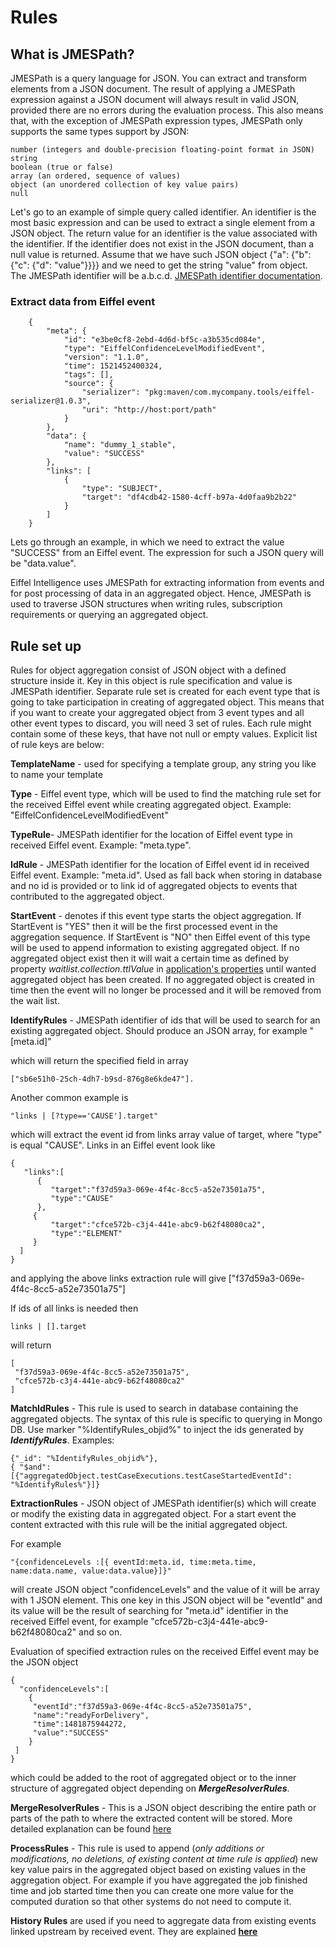 # Rules

## What is JMESPath?

JMESPath is a query language for JSON. You can extract and transform elements
from a JSON document. The result of applying a JMESPath expression against a
JSON document will always result in valid JSON, provided there are no errors
during the evaluation process. This also means that, with the exception of
JMESPath expression types, JMESPath only supports the same types support by
JSON:

    number (integers and double-precision floating-point format in JSON)
    string
    boolean (true or false)
    array (an ordered, sequence of values)
    object (an unordered collection of key value pairs)
    null

Let's go to an example of simple query called identifier. An identifier is the
most basic expression and can be used to extract a single element from a JSON
object. The return value for an identifier is the value associated with the
identifier. If the identifier does not exist in the JSON document, than a null
value is returned. Assume that we have such JSON object
{"a": {"b": {"c": {"d": "value"}}}} and we need to get the string "value" from
object. The JMESPath identifier will be a.b.c.d. [JMESPath identifier documentation](http://jmespath.org/specification.html#identifiers).

### Extract data from Eiffel event

        {
            "meta": {
                "id": "e3be0cf8-2ebd-4d6d-bf5c-a3b535cd084e",
                "type": "EiffelConfidenceLevelModifiedEvent",
                "version": "1.1.0",
                "time": 1521452400324,
                "tags": [],
                "source": {
                    "serializer": "pkg:maven/com.mycompany.tools/eiffel-serializer@1.0.3",
                    "uri": "http://host:port/path"
                }
            },
            "data": {
                "name": "dummy_1_stable",
                "value": "SUCCESS"
            },
            "links": [
                {
                    "type": "SUBJECT",
                    "target": "df4cdb42-1580-4cff-b97a-4d0faa9b2b22"
                }
            ]
        }

Lets go through an example, in which we need to extract the value "SUCCESS"
from an Eiffel event. The expression for such a JSON query will be
"data.value".

Eiffel Intelligence uses JMESPath for extracting information from events and
for post processing of data in an aggregated object. Hence, JMESPath is used
to traverse JSON structures when writing rules, subscription requirements or
querying an aggregated object.

## Rule set up

Rules for object aggregation consist of JSON object with a defined structure
inside it. Key in this object is rule specification and value is JMESPath
identifier. Separate rule set is created for each event type that is going to
take participation in creating of aggregated object. This means that if you
want to create your aggregated object from 3 event types and all other event
types to discard, you will need 3 set of rules. Each rule might contain some of
these keys, that have not null or empty values. Explicit list of rule keys are
below:

**TemplateName** - used for specifying a template group, any string you like to
name your template

**Type** - Eiffel event type, which will be used to find the matching rule set
for the received Eiffel event while creating aggregated object. Example:
"EiffelConfidenceLevelModifiedEvent"

**TypeRule**- JMESPath identifier for the location of Eiffel event type in
received Eiffel event. Example: "meta.type".

**IdRule** - JMESPath identifier for the location of Eiffel event id in
received Eiffel event. Example: "meta.id". Used as fall back when storing in
database and no id is provided or to link id of aggregated objects to events
that contributed to the aggregated object.

**StartEvent** - denotes if this event type starts the object aggregation. If
StartEvent is "YES" then it will be the first processed event in the aggregation
sequence. If StartEvent is "NO" then Eiffel event of this type will be used to
append information to existing aggregated object. If no aggregated object exist
then it will wait a certain time as defined by property
 _waitlist.collection.ttlValue_ in [application's properties](https://github.com/eiffel-community/eiffel-intelligence/blob/master/src/main/resources/application.properties)
 until wanted aggregated object has been created. If no aggregated object is
 created in time then the event will no longer be processed and it will be
 removed from the wait list.

**IdentifyRules** - JMESPath identifier of ids that will be used to search for
an existing aggregated object. Should produce an JSON array, for example
    "[meta.id]"

which will return the specified field in array

    ["sb6e51h0-25ch-4dh7-b9sd-876g8e6kde47"].

Another common example is

    "links | [?type=='CAUSE'].target"

 which will extract the event id from links array value of target, where "type"
 is equal "CAUSE". Links in an Eiffel event look like

    {
       "links":[
          {
             "target":"f37d59a3-069e-4f4c-8cc5-a52e73501a75",
             "type":"CAUSE"
          },
         {
             "target":"cfce572b-c3j4-441e-abc9-b62f48080ca2",
             "type":"ELEMENT"
         }
      ]
    }

and applying the above links extraction rule will give ["f37d59a3-069e-4f4c-8cc5-a52e73501a75"]

If ids of all links is needed then

    links | [].target

will return

    [
     "f37d59a3-069e-4f4c-8cc5-a52e73501a75",
     "cfce572b-c3j4-441e-abc9-b62f48080ca2"
    ]

**MatchIdRules** - This rule is used to search in database containing the
aggregated objects. The syntax of this rule is specific to querying in Mongo DB.
Use marker "%IdentifyRules_objid%" to inject the ids generated by
**_IdentifyRules_**. Examples:

    {"_id": "%IdentifyRules_objid%"},
    { "$and": [{"aggregatedObject.testCaseExecutions.testCaseStartedEventId": "%IdentifyRules%"}]}

**ExtractionRules** - JSON object of JMESPath identifier(s) which will create
or modify the existing data in aggregated object. For a start event the content
extracted with this rule will be the initial aggregated object.

For example

    "{confidenceLevels :[{ eventId:meta.id, time:meta.time, name:data.name, value:data.value}]}"

will create JSON object "confidenceLevels" and the value of it will be array
with 1 JSON element. This one key in this JSON object will be "eventId" and its
value will be the result of searching for "meta.id" identifier in the received
Eiffel event, for example "cfce572b-c3j4-441e-abc9-b62f48080ca2" and so on.

Evaluation of specified extraction rules on the received Eiffel event may be
the JSON object

    {
      "confidenceLevels":[
        {
         "eventId":"f37d59a3-069e-4f4c-8cc5-a52e73501a75",
         "name":"readyForDelivery",
         "time":1481875944272,
         "value":"SUCCESS"
        }
     ]
    }

which could be added to the root of aggregated object or to the inner structure
of aggregated object depending on **_MergeResolverRules_**.

**MergeResolverRules** - This is a JSON object describing the entire path or
parts of the path to where the extracted content will be stored. More detailed
explanation can be found [here](https://github.com/eiffel-community/eiffel-intelligence/blob/master/wiki/markdown/merge-resolver-rules.md)

**ProcessRules** - This rule is used to append (_only additions or modifications,
no deletions, of existing content at time rule is applied_) new key value pairs
in the aggregated object based on existing values in the aggregation object.
For example if you have aggregated the job finished time and job started time
then you can create one more value for the computed duration so that other
systems do not need to compute it.

**History Rules** are used if you need to aggregate data from existing events
linked upstream by received event. They are explained [**here**](https://github.com/eiffel-community/eiffel-intelligence/blob/master/wiki/markdown/history-rules.md)
